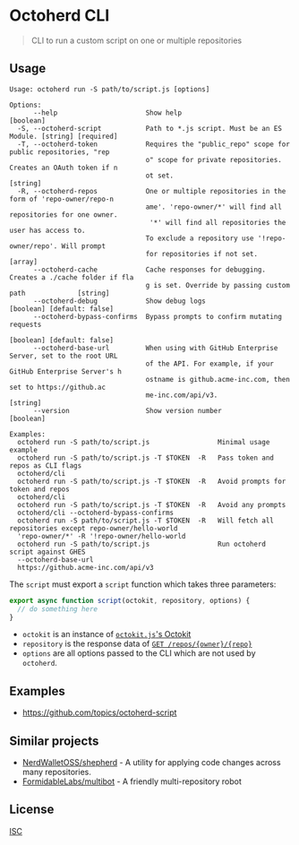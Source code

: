 # Octoherd CLI

> CLI to run a custom script on one or multiple repositories

## Usage

```
Usage: octoherd run -S path/to/script.js [options]

Options:
      --help                      Show help                                            [boolean]
  -S, --octoherd-script           Path to *.js script. Must be an ES Module. [string] [required]
  -T, --octoherd-token            Requires the "public_repo" scope for public repositories, "rep
                                  o" scope for private repositories. Creates an OAuth token if n
                                  ot set.                                               [string]
  -R, --octoherd-repos            One or multiple repositories in the form of 'repo-owner/repo-n
                                  ame'. 'repo-owner/*' will find all repositories for one owner.
                                   '*' will find all repositories the user has access to.
                                  To exclude a repository use '!repo-owner/repo'. Will prompt
                                  for repositories if not set.                           [array]
      --octoherd-cache            Cache responses for debugging. Creates a ./cache folder if fla
                                  g is set. Override by passing custom path             [string]
      --octoherd-debug            Show debug logs                     [boolean] [default: false]
      --octoherd-bypass-confirms  Bypass prompts to confirm mutating requests
                                                                      [boolean] [default: false]
      --octoherd-base-url         When using with GitHub Enterprise Server, set to the root URL 
                                  of the API. For example, if your GitHub Enterprise Server's h
                                  ostname is github.acme-inc.com, then set to https://github.ac
                                  me-inc.com/api/v3.                                    [string]
      --version                   Show version number                                  [boolean]

Examples:
  octoherd run -S path/to/script.js                 Minimal usage example
  octoherd run -S path/to/script.js -T $TOKEN  -R   Pass token and repos as CLI flags
  octoherd/cli
  octoherd run -S path/to/script.js -T $TOKEN  -R   Avoid prompts for token and repos
  octoherd/cli
  octoherd run -S path/to/script.js -T $TOKEN  -R   Avoid any prompts
  octoherd/cli --octoherd-bypass-confirms
  octoherd run -S path/to/script.js -T $TOKEN  -R   Will fetch all repositories except repo-owner/hello-world
  'repo-owner/*' -R '!repo-owner/hello-world
  octoherd run -S path/to/script.js                 Run octoherd script against GHES
  --octoherd-base-url 
  https://github.acme-inc.com/api/v3
```

The `script` must export a `script` function which takes three parameters:

```js
export async function script(octokit, repository, options) {
  // do something here
}
```

- `octokit` is an instance of [`octokit.js`'s Octokit](https://github.com/octokit/octokit.js)
- `repository` is the response data of [`GET /repos/{owner}/{repo}`](https://developer.github.com/v3/repos/#get-a-repository)
- `options` are all options passed to the CLI which are not used by `octoherd`.

## Examples

- https://github.com/topics/octoherd-script

## Similar projects

- [NerdWalletOSS/shepherd](https://github.com/NerdWalletOSS/shepherd) - A utility for applying code changes across many repositories.
- [FormidableLabs/multibot](https://github.com/FormidableLabs/multibot) - A friendly multi-repository robot

## License

[ISC](LICENSE.md)
